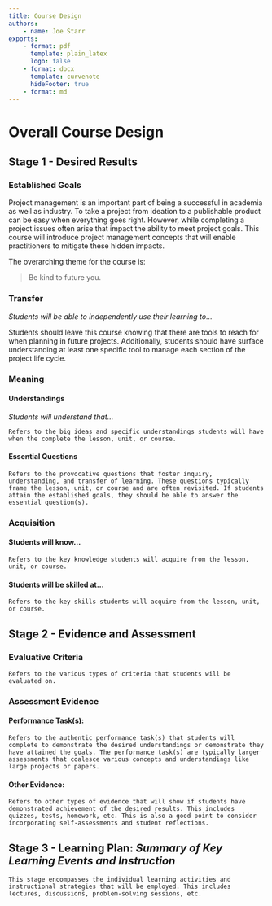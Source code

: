 ```yaml
---
title: Course Design
authors:
    - name: Joe Starr
exports:
    - format: pdf
      template: plain_latex
      logo: false
    - format: docx
      template: curvenote
      hideFooter: true
    - format: md
---
```


# Overall Course Design

## Stage 1 - Desired Results

### Established Goals

Project management is an important part of being a successful in academia as
well as industry. To take a project from ideation to a publishable product can
be easy when everything goes right. However, while completing a project issues
often arise that impact the ability to meet project goals. This course will
introduce project management concepts that will enable practitioners to mitigate
these hidden impacts.

The overarching theme for the course is:

> Be kind to future you.


### Transfer

_Students will be able to independently use their learning to…_

Students should leave this course knowing that there are tools to reach
for when planning in future projects. Additionally, students should have surface
understanding at least one specific tool to manage each section of the project
life cycle.

### Meaning

#### Understandings

_Students will understand that…_

```{note}
Refers to the big ideas and specific understandings students will have when the complete the lesson, unit, or course.
```

#### Essential Questions

```{note}
Refers to the provocative questions that foster inquiry, understanding, and transfer of learning. These questions typically frame the lesson, unit, or course and are often revisited. If students attain the established goals, they should be able to answer the essential question(s).
```

### Acquisition

#### Students will know…

```{note}
Refers to the key knowledge students will acquire from the lesson, unit, or course.
```

#### Students will be skilled at…

```{note}
Refers to the key skills students will acquire from the lesson, unit, or course.
```

## Stage 2 - Evidence and Assessment

### Evaluative Criteria
```{note}
Refers to the various types of criteria that students will be evaluated on.
```

### Assessment Evidence


#### Performance Task(s):

```{note}
Refers to the authentic performance task(s) that students will complete to demonstrate the desired understandings or demonstrate they have attained the goals. The performance task(s) are typically larger assessments that coalesce various concepts and understandings like large projects or papers.
```

#### Other Evidence:

```{note}
Refers to other types of evidence that will show if students have demonstrated achievement of the desired results. This includes quizzes, tests, homework, etc. This is also a good point to consider incorporating self-assessments and student reflections.
```

## Stage 3 - Learning Plan: _Summary of Key Learning Events and Instruction_

```{note}
This stage encompasses the individual learning activities and instructional strategies that will be employed. This includes lectures, discussions, problem-solving sessions, etc.
```


```{include} weekly_plans/1.md

```
```{include} weekly_plans/2.md

```
```{include} weekly_plans/3.md

```
```{include} weekly_plans/4.md

```
```{include} weekly_plans/5.md

```